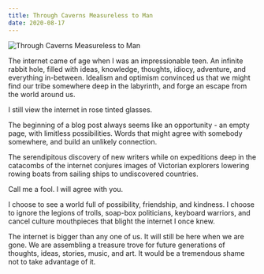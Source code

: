 ```yaml
---
title: Through Caverns Measureless to Man
date: 2020-08-17
---
```


![Through Caverns Measureless to Man](https://source.unsplash.com/9ZQzrLWV52M/1600x900)

The internet came of age when I was an impressionable teen. An infinite rabbit hole, filled with ideas, knowledge, thoughts, idiocy, adventure, and everything in-between. Idealism and optimism convinced us that we might find our tribe somewhere deep in the labyrinth, and forge an escape from the world around us.

I still view the internet in rose tinted glasses.

The beginning of a blog post always seems like an opportunity - an empty page, with limitless possibilities. Words that might agree with somebody somewhere, and build an unlikely connection.

The serendipitous discovery of new writers while on expeditions deep in the catacombs of the internet conjures images of Victorian explorers lowering rowing boats from sailing ships to undiscovered countries.

Call me a fool. I will agree with you.

I choose to see a world full of possibility, friendship, and kindness. I choose to ignore the legions of trolls, soap-box politicians, keyboard warriors, and cancel culture mouthpieces that blight the internet I once knew.

The internet is bigger than any one of us. It will still be here when we are gone. We are assembling a treasure trove for future generations of thoughts, ideas, stories, music, and art. It would be a tremendous shame not to take advantage of it.
